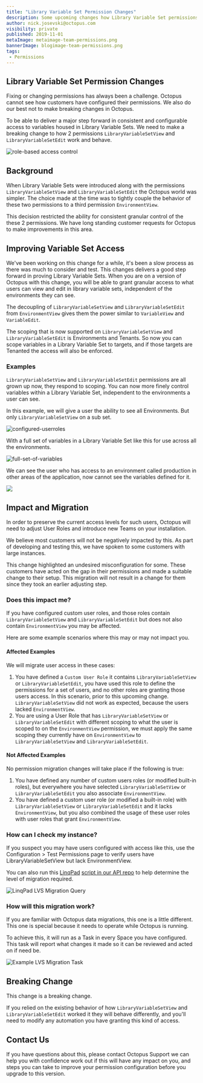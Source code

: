 ```yaml
---
title: "Library Variable Set Permission Changes"
description: Some upcoming changes how Library Variable Set permissions work
author: nick.josevski@octopus.com
visibility: private
published: 2019-11-01
metaImage: metaimage-team-permissions.png
bannerImage: blogimage-team-permissions.png
tags:
 - Permissions
---
```


## Library Variable Set Permission Changes

Fixing or changing permissions has always been a challenge. Octopus cannot see how customers have configured their permissions. We also do our best not to make breaking changes in Octopus.

To be able to deliver a major step forward in consistent and configurable access to variables housed in Library Variable Sets. We need to make a breaking change to how 2 permissions `LibraryVariableSetView` and `LibraryVariableSetEdit` work and behave.

![role-based access control](blogimage-team-permissions.png)

## Background

When Library Variable Sets were introduced along with the permissions `LibraryVariableSetView` and `LibraryVariableSetEdit` the Octopus world was simpler. The choice made at the time was to tightly couple the behavior of these two permissions to a third permission `EnvironmentView`.

This decision restricted the ability for consistent granular control of the these 2 permissions. We have long standing customer requests for Octopus to make improvements in this area.

## Improving Variable Set Access

We've been working on this change for a while, it's been a slow process as there was much to consider and test. This changes delivers a good step forward in proving Library Variable Sets. When you are on a version of Octopus with this change, you will be able to grant granular access to what users can view and edit in library variable sets, independent of the environments they can see.

The decoupling of `LibraryVariableSetView` and `LibraryVariableSetEdit` from `EnvironmentView` gives them the power similar to `VariableView` and `VariableEdit`.

The scoping that is now supported on `LibraryVariableSetView` and `LibraryVariableSetEdit` is Environments and Tenants. So now you can scope variables in a Library Variable Set to targets, and if those targets are Tenanted the access will also be enforced.

### Examples

`LibraryVariableSetView` and `LibraryVariableSetEdit` permissions are all grown up now, they respond to scoping. You can now more finely control variables within a Library Variable Set, independent to the environments a user can see.

In this example, we will give a user the ability to see all Environments. But only `LibraryVariableSetView` on a sub set.

![configured-userroles](blogimage-configured-userroles.png)

With a full set of variables in a Library Variable Set like this for use across all the environments.

![full-set-of-variables](blogimage-fullset-variables.png)

We can see the user who has access to an environment called production in other areas of the application, now cannot see the variables defined for it.

![](blogimage-variables-for-restricted-user.png)


## Impact and Migration

In order to preserve the current access levels for such users, Octopus will need to adjust User Roles and introduce new Teams on your installation.

We believe most customers will not be negatively impacted by this. As part of developing and testing this, we have spoken to some customers with large instances.

This change highlighted an undesired misconfiguration for some. These customers have acted on the gap in their permissions and made a suitable change to their setup. This migration will not result in a change for them since they took an earlier adjusting step.

### Does this impact me?

If you have configured custom user roles, and those roles contain `LibraryVariableSetView` and `LibraryVariableSetEdit` but does not also contain `EnvironmentView` you may be affected.

Here are some example scenarios where this may or may not impact you.


#### Affected Examples

We will migrate user access in these cases:

  1. You have defined a `Custom User Role` it contains `LibraryVariableSetView` or `LibraryVariableSetEdit`, you have used this role to define the permissions for a set of users, and no other roles are granting those users access. In this scenario, prior to this upcoming change. `LibraryVariableSetView` did not work as expected, because the users lacked `EnvironmentView`.
  2. You are using a User Role that has `LibraryVariableSetView` or `LibraryVariableSetEdit` with different scoping to what the user is scoped to on the `EnvironmentView` permission, we must apply the same scoping they currently have on `EnvironmentView` to `LibraryVariableSetView` and `LibraryVariableSetEdit`.

#### Not Affected Examples

No permission migration changes will take place if the following is true:

  1. You have defined any number of custom users roles (or modified built-in roles), but everywhere you have selected `LibraryVariableSetView` or `LibraryVariableSetEdit` you also associate `EnvironmentView`.
  2. You have defined a custom user role (or modified a built-in role) with `LibraryVariableSetView` or `LibraryVariableSetEdit` and it lacks `EnvironmentView`, but you also combined the usage of these user roles with user roles that grant `EnvironmentView`.


### How can I check my instance?

If you suspect you may have users configured with access like this, use the Configuration > Test Permissions page to verify users have LibraryVariableSetView but lack EnvironmentView.

You can also run this [LinqPad](https://www.linqpad.net/) [script in our API repo](https://github.com/OctopusDeploy/OctopusDeploy-Api/blob/master/Octopus.Client/LINQPad/CheckMigratoinRequirementsForLvsChange.linq) to help determine the level of migration required.


![LinqPad LVS Migration Query](blogimage-linqpad-example-run.png)


### How will this migration work?

If you are familiar with Octopus data migrations, this one is a little different. This one is special because it needs to operate while Octopus is running.

To achieve this, it will run as a Task in every Space you have configured. This task will report what changes it made so it can be reviewed and acted on if need be.

![Example LVS Migration Task](blogimage-lvs-migration-task.png)


## Breaking Change

This change is a breaking change.

If you relied on the existing behavior of how `LibraryVariableSetView` and `LibraryVariableSetEdit` worked it they will behave differently, and you'll need to modify any automation you have granting this kind of access.

## Contact Us

If you have questions about this, please contact Octopus Support we can help you with confidence work out if this will have any impact on you, and steps you can take to improve your permission configuration before you upgrade to this version.
